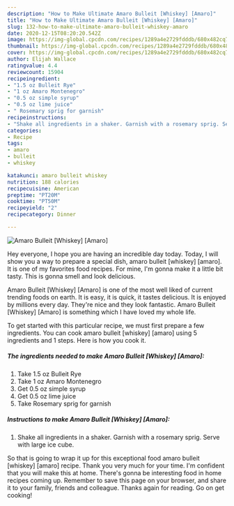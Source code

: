 ```yaml
---
description: "How to Make Ultimate Amaro Bulleit [Whiskey] [Amaro]"
title: "How to Make Ultimate Amaro Bulleit [Whiskey] [Amaro]"
slug: 132-how-to-make-ultimate-amaro-bulleit-whiskey-amaro
date: 2020-12-15T08:20:20.542Z
image: https://img-global.cpcdn.com/recipes/1289a4e2729fdddb/680x482cq70/amaro-bulleit-whiskey-amaro-recipe-main-photo.jpg
thumbnail: https://img-global.cpcdn.com/recipes/1289a4e2729fdddb/680x482cq70/amaro-bulleit-whiskey-amaro-recipe-main-photo.jpg
cover: https://img-global.cpcdn.com/recipes/1289a4e2729fdddb/680x482cq70/amaro-bulleit-whiskey-amaro-recipe-main-photo.jpg
author: Elijah Wallace
ratingvalue: 4.4
reviewcount: 15904
recipeingredient:
- "1.5 oz Bulleit Rye"
- "1 oz Amaro Montenegro"
- "0.5 oz simple syrup"
- "0.5 oz lime juice"
- " Rosemary sprig for garnish"
recipeinstructions:
- "Shake all ingredients in a shaker. Garnish with a rosemary sprig. Serve with large ice cube."
categories:
- Recipe
tags:
- amaro
- bulleit
- whiskey

katakunci: amaro bulleit whiskey 
nutrition: 188 calories
recipecuisine: American
preptime: "PT20M"
cooktime: "PT50M"
recipeyield: "2"
recipecategory: Dinner

---
```



![Amaro Bulleit [Whiskey] [Amaro]](https://img-global.cpcdn.com/recipes/1289a4e2729fdddb/680x482cq70/amaro-bulleit-whiskey-amaro-recipe-main-photo.jpg)

Hey everyone, I hope you are having an incredible day today. Today, I will show you a way to prepare a special dish, amaro bulleit [whiskey] [amaro]. It is one of my favorites food recipes. For mine, I'm gonna make it a little bit tasty. This is gonna smell and look delicious.



Amaro Bulleit [Whiskey] [Amaro] is one of the most well liked of current trending foods on earth. It is easy, it is quick, it tastes delicious. It is enjoyed by millions every day. They're nice and they look fantastic. Amaro Bulleit [Whiskey] [Amaro] is something which I have loved my whole life.


To get started with this particular recipe, we must first prepare a few ingredients. You can cook amaro bulleit [whiskey] [amaro] using 5 ingredients and 1 steps. Here is how you cook it.

<!--inarticleads1-->

##### The ingredients needed to make Amaro Bulleit [Whiskey] [Amaro]:

1. Take 1.5 oz Bulleit Rye
1. Take 1 oz Amaro Montenegro
1. Get 0.5 oz simple syrup
1. Get 0.5 oz lime juice
1. Take  Rosemary sprig for garnish




<!--inarticleads2-->

##### Instructions to make Amaro Bulleit [Whiskey] [Amaro]:

1. Shake all ingredients in a shaker. Garnish with a rosemary sprig. Serve with large ice cube.




So that is going to wrap it up for this exceptional food amaro bulleit [whiskey] [amaro] recipe. Thank you very much for your time. I'm confident that you will make this at home. There's gonna be interesting food in home recipes coming up. Remember to save this page on your browser, and share it to your family, friends and colleague. Thanks again for reading. Go on get cooking!
